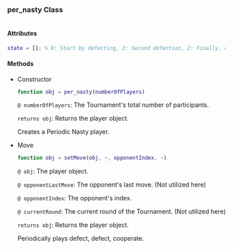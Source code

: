 ### per_nasty Class
```matlab

```
#### Attributes
```matlab
state = []; % 0: Start by defecting, 1: Second defection, 2: Finally, cooperate
```
#### Methods
- Constructor
    ```matlab
    function obj = per_nasty(numberOfPlayers)
    ```
    `@ numberOfPlayers`: The Tournament's total number of participants.

    `returns obj`: Returns the player object. 
    
    Creates a Periodic Nasty player.

- Move
    ```matlab
    function obj = setMove(obj, ~, opponentIndex, ~)
    ```
    `@ obj`: The player object.

    `@ opponentLastMove`: The opponent's last move. (Not utilized here)

    `@ opponentIndex`: The opponent's index.

    `@ currentRound`: The current round of the Tournament. (Not utilized here)
 
    `returns obj`: Returns the player object. 

    Periodically plays defect, defect, cooperate.
